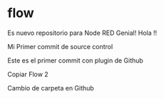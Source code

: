 # flow
Es nuevo repositorio para Node RED Genial!
Hola !!

 Mi Primer commit de source control

 Este es el primer commit con plugin de Github


Copiar Flow 2

Cambio de carpeta en Github
